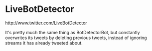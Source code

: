 LiveBotDetector
===============

http://www.twitter.com/LiveBotDetector

It's pretty much the same thing as BotDetectorBot, but constantly overwrites
its tweets by deleting previous tweets, instead of ignoring streams it has 
already tweeted about.
